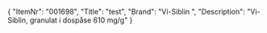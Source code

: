 {
  "ItemNr": "001698",
  "Title": "test",
  "Brand": "Vi-Siblin ",
  "Description": "Vi-Siblin, granulat i dospåse 610 mg/g"
}